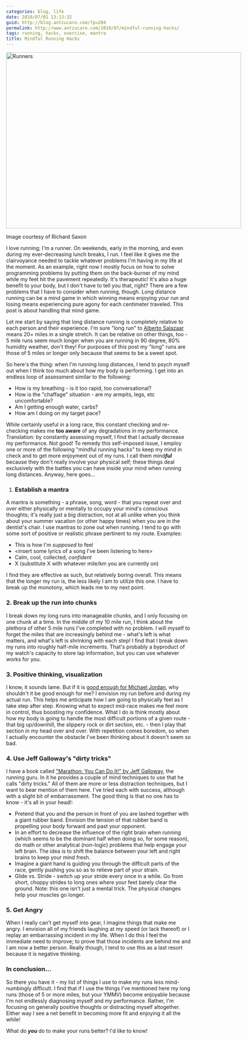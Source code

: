 ```yaml
---
categories: blog, life
date: 2010/07/01 13:13:32
guid: http://blog.antzucaro.com/?p=204
permalink: http://www.antzucaro.com/2010/07/mindful-running-hacks/
tags: running, hacks, exercise, mantra
title: Mindful Running Hacks
---
```

<div class="wp-caption aligncenter" style="width: 640px"><a href="http://www.flickr.com/photos/rcsaxon/542566756/"><img title="Runners" src="http://farm2.static.flickr.com/1351/542566756_db45e39778_z.jpg" alt="Runners" width="640" height="480" /></a><p class="wp-caption-text">Image courtesy of Richard Saxon</p></div>

I love running; I'm a runner. On weekends, early in the morning, and even during my ever-decreasing lunch breaks, I run. I feel like it gives me the clairvoyance needed to tackle whatever problems I'm having in my life at the moment. As an example, right now I mostly focus on how to solve programming problems by putting them on the back-burner of my mind while my feet hit the pavement repeatedly. It's therapeutic! It's also a huge benefit to your body, but I don't have to tell you that, right? There are a few problems that I have to consider when running, though. Long distance running can be a mind game in which winning means enjoying your run and losing means experiencing pure agony for each centimeter traveled. This post is about handling that mind game.

Let me start by saying that long distance running is completely relative to each person and their experience. I'm sure "long run" to <a href="http://en.wikipedia.org/wiki/Alberto_Salazar">Alberto Salazaar</a> means 20+ miles in a single stretch. It can be relative on other things, too - 5 mile runs seem much longer when you are running in 90 degree, 80% humidity weather, don't they! For purposes of this post my "long" runs are those of 5 miles or longer only because that seems to be a sweet spot.

So here's the thing: when I'm running long distances, I tend to psych myself out when I think too much about how my body is performing. I get into an endless loop of assessment similar to the following:
<ul>
	<li>How is my breathing - is it too rapid, too conversational?</li>
	<li>How is the "chaffage" situation - are my armpits, legs, etc uncomfortable?</li>
	<li>Am I getting enough water, carbs?</li>
	<li>How am I doing on my target pace?</li>
</ul>
While certainly useful in a long race, this constant checking and re-checking makes me <strong>too aware</strong> of any degradations in my performance. Translation: by constantly assessing myself, I find that I actually decrease my performance. Not good! To remedy this self-imposed issue, I employ one or more of the following "mindful running hacks" to keep my mind in check and to get more enjoyment out of my runs. I call them mind<em><strong>ful</strong></em> because they don't really involve your physical self; these things deal exclusively with the battles you can have inside your mind when running long distances. Anyway, here goes...
<ol>
	<li>
<h3><strong>Establish a mantra</strong></h3>
</li>
</ol>
A mantra is something - a phrase, song, word - that you repeat over and over either physically or mentally to occupy your mind's conscious thoughts; it's really just a big distraction, not at all unlike when you think about your summer vacation (or other happy times) when you are in the dentist's chair. I use mantras to zone out when running. I tend to go with some sort of positive or realistic phrase pertinent to my route. Examples:
<ul>
	<li>This is how I'm <em>supposed </em>to feel</li>
	<li>&lt;insert some lyrics of a song I've been listening to here&gt;</li>
	<li>Calm, cool, collected, <em>confident</em></li>
	<li>X (substitute X with whatever mile/km you are currently on)</li>
</ul>
I find they are effective as such, but relatively boring overall. This means that the longer my run is, the less likely I am to utilize this one. I have to break up the monotony, which leads me to my next point.
<h3><strong>2. Break up the run into chunks</strong></h3>
I break down my long runs into manageable chunks, and I only focusing on one chunk at a time. In the middle of my 10 mile run, I think about the plethora of other 5 mile runs I've completed with no problem. I will myself to forget the miles that are increasingly behind me - what's left is what matters, and what's left is shrinking with each step! I find that I break down my runs into roughly half-mile increments. That's probably a byproduct of my watch's capacity to store lap information, but you can use whatever works for you.
<h3><strong>3. Positive thinking, visualization</strong></h3>
I know, it sounds lame. But if it is <a href="http://www.amazon.com/Cant-Accept-Not-Trying-Excellence/dp/0062511904/ref=sr_1_3?ie=UTF8&amp;s=books&amp;qid=1278002864&amp;sr=8-3">good enough for Michael Jordan</a>, why shouldn't it be good enough for me? I envision my run before and during my actual run. This helps me anticipate how I am going to physically feel as I take step after step. Knowing what to expect mid-race makes me feel more in control, thus boosting my confidence. What I do is think mostly about how my body is going to handle the most difficult portions of a given route - that big up/downhill, the slippery rock or dirt section, etc.  - then I play that section in my head over and over. With repetition comes boredom, so when I actually encounter the obstacle I've been thinking about it doesn't seem so bad.
<h3><strong>4. Use Jeff Galloway's "dirty tricks"</strong></h3>
I have a book called <a href="http://www.amazon.com/Marathon-You-Can-Jeff-Galloway/dp/0936070250">"Marathon: You Can Do It!" by Jeff Galloway</a>, the running guru. In it he provides a couple of mind techniques to use that he calls "dirty tricks." All of them are more or less distraction techniques, but I want to bear mention of them here. I've tried each with success, although with a slight bit of embarrassment. The good thing is that no one has to know - it's all in your head!:
<ul>
	<li>Pretend that you and the person in front of you are lashed together with a giant rubber band. Envision the tension of that rubber band is propelling your body forward and past your opponent.</li>
	<li>In an effort to decrease the influence of the right brain when running (which seems to be the dominant half when doing so, for some reason), do math or other analytical (non-logic) problems that help engage your left brain. The idea is to shift the balance between your left and right brains to keep your mind fresh.</li>
	<li>Imagine a giant hand is guiding you through the difficult parts of the race, gently pushing you so as to relieve part of your strain.</li>
	<li>Glide vs. Stride - switch up your stride every once in a while. Go from short, choppy strides to long ones where your feet barely clear the ground. Note: this one isn't just a mental trick. The physical changes help your muscles go longer.</li>
</ul>
<h3><strong>5. Get Angry</strong></h3>
When I really can't get myself into gear, I imagine things that make me angry. I envision all of my friends laughing at my speed (or lack thereof) or I replay an embarrassing incident in my life. When I do this I feel the immediate need to improve; to prove that those incidents are behind me and I am now a better person. Really though, I tend to use this as a last resort because it is negative thinking.
<h3><strong>In conclusion...</strong></h3>
So there you have it - my list of things I use to make my runs less mind-numbingly difficult. I find that if I use the things I've mentioned here my long runs (those of 5 or more miles, but your YMMV) become enjoyable because I'm not endlessly diagnosing myself and my performance. Rather, I'm focusing on generally positive thoughts or distracting myself altogether. Either way I see a net benefit in becoming more fit and enjoying it all the while!

What do <em><strong>you </strong></em>do to make your runs better? I'd like to know!
